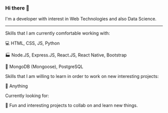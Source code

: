### Hi there 👋

I'm a developer with interest in Web Technologies and also Data Science. 


________________________________________________________

Skills that I am currently comfortable working with:     
   
:computer:  HTML, CSS, JS, Python  
   
:factory:  Node.JS, Express.JS, React.JS, React Native, Bootstrap  
    
:floppy_disk:  MongoDB (Mongoose), PostgreSQL
 
Skills that I am willing to learn in order to work on new interesting projects:

:muscle:  Anything

Currently looking for:   
  
:handshake: Fun and interesting projects to collab on and learn new things. 

<!--
**msx-dev/msx-dev** is a ✨ _special_ ✨ repository because its `README.md` (this file) appears on your GitHub profile.

Here are some ideas to get you started:

- 🔭 I’m currently working on ...
- 🌱 I’m currently learning ...
- 👯 I’m looking to collaborate on ...
- 🤔 I’m looking for help with ...
- 💬 Ask me about ...
- 📫 How to reach me: ...
- 😄 Pronouns: ...
- ⚡ Fun fact: ...
-->
